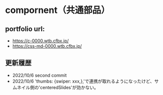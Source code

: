 # compornent（共通部品）

## portfolio url:

- https://c-0000.wtb.cfbx.jp/
- https://css-md-0000.wtb.cfbx.jp/

## 更新履歴

- 2022/10/6 second commit
- 2022/10/6 'thumbs: {swiper: xxx,},'で連携が取れるようになったけど、サムネイル側の'centeredSlides'が効かない。
